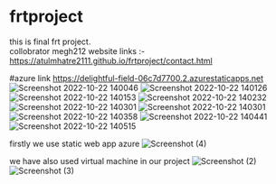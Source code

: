 # frtproject
this is final frt project.   
collobrator megh212
website links :- https://atulmhatre2111.github.io/frtproject/contact.html 

#azure link https://delightful-field-06c7d7700.2.azurestaticapps.net
![Screenshot 2022-10-22 140046](https://user-images.githubusercontent.com/108206935/197329801-5c7e8c1a-0ea5-48de-a740-d750e8c293f9.png)
![Screenshot 2022-10-22 140126](https://user-images.githubusercontent.com/108206935/197329802-132bdcf0-7f1a-4389-bc56-b2dfd19934ee.png)
![Screenshot 2022-10-22 140153](https://user-images.githubusercontent.com/108206935/197329804-cd671c1c-52d5-42f1-aaeb-6b2179846a50.png)
![Screenshot 2022-10-22 140232](https://user-images.githubusercontent.com/108206935/197329806-36e26c6f-792f-4b62-8bfc-c62f3a380a0a.png)
![Screenshot 2022-10-22 140301](https://user-images.githubusercontent.com/108206935/197329808-f14b089b-e982-4c93-aefb-d53cb32fd312.png)
![Screenshot 2022-10-22 140301](https://user-images.githubusercontent.com/108206935/197329812-0c9330bd-c5a4-4bfb-9d57-772ab89ec544.png)
![Screenshot 2022-10-22 140358](https://user-images.githubusercontent.com/108206935/197329819-333b7189-c9d5-4c5e-9d66-481a14a7a86d.png)
![Screenshot 2022-10-22 140441](https://user-images.githubusercontent.com/108206935/197329820-92d58c7d-ea17-4dc0-890c-8ddab748c617.png)
![Screenshot 2022-10-22 140515](https://user-images.githubusercontent.com/108206935/197329822-8c4b60b0-9012-4b0b-be27-b2c6eb4d38df.png)

firstly we use static web app azure
![Screenshot (4)](https://user-images.githubusercontent.com/108206935/204542101-b22accd0-db87-44d2-a597-2f0df26de942.png)

we have also  used virtual machine in our project 
![Screenshot (2)](https://user-images.githubusercontent.com/88397453/204541245-18a45a87-c664-4442-ba7e-41be915da52b.png)
![Screenshot (3)](https://user-images.githubusercontent.com/88397453/204541276-4085d591-ff04-4e63-a0ea-751a805fe620.png)
